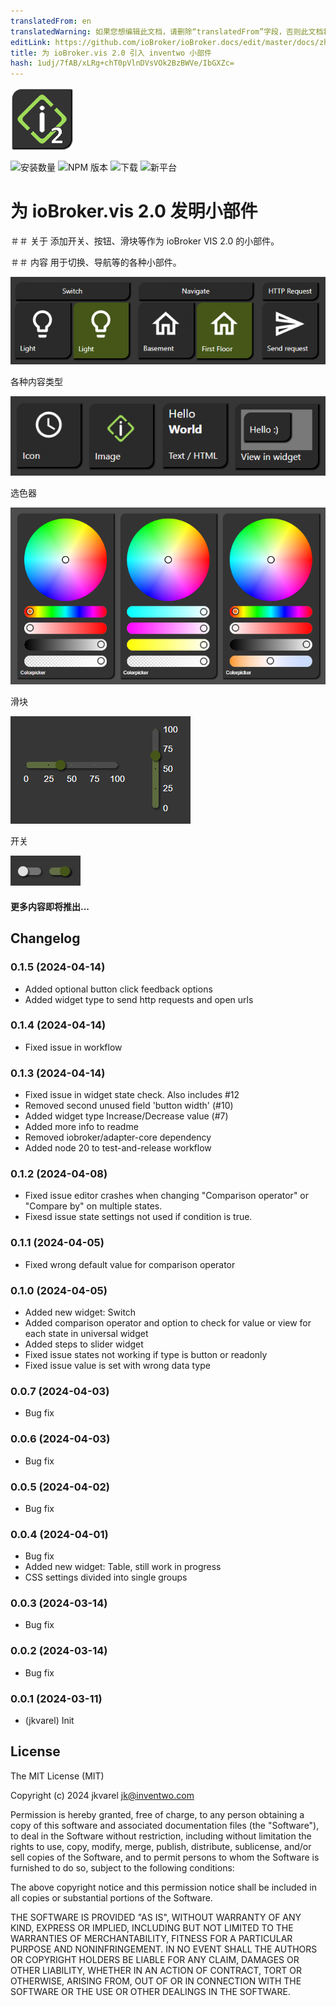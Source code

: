 ```yaml
---
translatedFrom: en
translatedWarning: 如果您想编辑此文档，请删除“translatedFrom”字段，否则此文档将再次自动翻译
editLink: https://github.com/ioBroker/ioBroker.docs/edit/master/docs/zh-cn/adapterref/iobroker.vis-2-widgets-inventwo/README.md
title: 为 ioBroker.vis 2.0 引入 inventwo 小部件
hash: 1udj/7fAB/xLRg+chT0pVlnDVsVOk2BzBWVe/IbGXZc=
---
```

![标识](../../../en/adapterref/iobroker.vis-2-widgets-inventwo/admin/vis-2-widgets-inventwo.png)

![安装数量](http://iobroker.live/badges/vis-2-widgets-inventwo-stable.svg)
![NPM 版本](http://img.shields.io/npm/v/iobroker.vis-2-widgets-inventwo.svg)
![下载](https://img.shields.io/npm/dm/iobroker.vis-2-widgets-inventwo.svg)
![新平台](https://nodei.co/npm/iobroker.vis-2-widgets-inventwo.png?downloads=true)

# 为 ioBroker.vis 2.0 发明小部件
＃＃ 关于
添加开关、按钮、滑块等作为 ioBroker VIS 2.0 的小部件。

＃＃ 内容
用于切换、导航等的各种小部件。

![Vorschau 通用和多部件](../../../en/adapterref/iobroker.vis-2-widgets-inventwo/img/preview_universal_widget.png)

各种内容类型

![预览 颜色选择器](../../../en/adapterref/iobroker.vis-2-widgets-inventwo/img/preview_content_types.png)

选色器

![预览 颜色选择器](../../../en/adapterref/iobroker.vis-2-widgets-inventwo/img/preview_colorpicker.png)

滑块

![预览 颜色选择器](../../../en/adapterref/iobroker.vis-2-widgets-inventwo/img/preview_sliders.png)

开关

![预览 颜色选择器](../../../en/adapterref/iobroker.vis-2-widgets-inventwo/img/preview_switches.png)

#### 更多内容即将推出...

## Changelog
<!--
    Placeholder for the next version (at the beginning of the line):
    ### **WORK IN PROGRESS**
-->
### 0.1.5 (2024-04-14)
* Added optional button click feedback options
* Added widget type to send http requests and open urls

### 0.1.4 (2024-04-14)
* Fixed issue in workflow

### 0.1.3 (2024-04-14)
* Fixed issue in widget state check. Also includes #12
* Removed second unused field 'button width' (#10)
* Added widget type Increase/Decrease value (#7)
* Added more info to readme
* Removed iobroker/adapter-core dependency
* Added node 20 to test-and-release workflow

### 0.1.2 (2024-04-08)
* Fixed issue editor crashes when changing "Comparison operator" or "Compare by" on multiple states.
* Fixesd issue state settings not used if condition is true.

### 0.1.1 (2024-04-05)
* Fixed wrong default value for comparison operator

### 0.1.0 (2024-04-05)
* Added new widget: Switch
* Added comparison operator and option to check for value or view for each state in universal widget
* Added steps to slider widget
* Fixed issue states not working if type is button or readonly
* Fixed issue value is set with wrong data type

### 0.0.7 (2024-04-03)
* Bug fix

### 0.0.6 (2024-04-03)
* Bug fix

### 0.0.5 (2024-04-02)
* Bug fix

### 0.0.4 (2024-04-01)
* Bug fix
* Added new widget: Table, still work in progress
* CSS settings divided into single groups

### 0.0.3 (2024-03-14)
* Bug fix

### 0.0.2 (2024-03-14)
* Bug fix

### 0.0.1 (2024-03-11)
* (jkvarel) Init

## License
The MIT License (MIT)

Copyright (c) 2024 jkvarel <jk@inventwo.com>

Permission is hereby granted, free of charge, to any person obtaining a copy
of this software and associated documentation files (the "Software"), to deal
in the Software without restriction, including without limitation the rights
to use, copy, modify, merge, publish, distribute, sublicense, and/or sell
copies of the Software, and to permit persons to whom the Software is
furnished to do so, subject to the following conditions:

The above copyright notice and this permission notice shall be included in
all copies or substantial portions of the Software.

THE SOFTWARE IS PROVIDED "AS IS", WITHOUT WARRANTY OF ANY KIND, EXPRESS OR
IMPLIED, INCLUDING BUT NOT LIMITED TO THE WARRANTIES OF MERCHANTABILITY,
FITNESS FOR A PARTICULAR PURPOSE AND NONINFRINGEMENT. IN NO EVENT SHALL THE
AUTHORS OR COPYRIGHT HOLDERS BE LIABLE FOR ANY CLAIM, DAMAGES OR OTHER
LIABILITY, WHETHER IN AN ACTION OF CONTRACT, TORT OR OTHERWISE, ARISING FROM,
OUT OF OR IN CONNECTION WITH THE SOFTWARE OR THE USE OR OTHER DEALINGS IN
THE SOFTWARE.